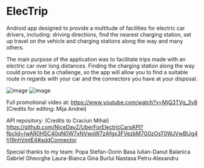# ElecTrip
Android app designed to provide a multitude of facilities for electric car drivers, including: driving directions, find the nearest charging station, set up travel on the vehicle and charging stations along the way and many others.


The main purpose of the application was to facilitate trips made with an electric car over long distances. 
Finding the charging station along the way could prove to be a challenge, so the app will allow you to find a suitable route in regards with your car and the connectors you have at your disposal.

![image](https://drive.google.com/uc?export=view&id=<1rO0BuScDQX-ecgFQMObGL7ltktqIvms1>)
![image](https://drive.google.com/uc?export=view&id=<ecgFQMObGL7ltktqIvms1>)


Full promotional video at: https://www.youtube.com/watch?v=MjQ3TVg_3v8    (Credits for editing: Mija Andrei)

API repository: (Credits to Craciun Mihai)
https://github.com/NiceDayZ/UberForElectricCarsAPI?fbclid=IwAR0HSC40qN0W7xNVwoW7zAfgx3FVezkM7G0zOsT0WJVwBIJg4h19nhVmtE4#addConnector

Special thanks to my team:
Popa Stefan-Dorin
Basa Iulian-Danut
Balanica Gabriel
Gheorghe Laura-Bianca
Gina Burlui
Nastasa Petru-Alexandru

